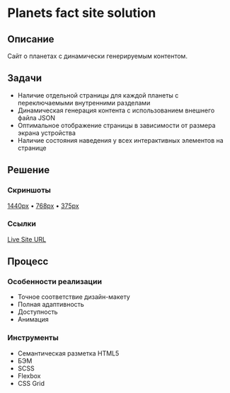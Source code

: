# Planets fact site solution

## Описание

Сайт о планетах с динамически генерируемым контентом.

## Задачи

- Наличие отдельной страницы для каждой планеты с переключаемыми внутренними разделами
- Динамическая генерация контента с использованием внешнего файла JSON
- Оптимальное отображение страницы в зависимости от размера экрана устройства
- Наличие состояния наведения у всех интерактивных элементов на странице

## Решение

### Скриншоты

[1440px](screenshot/screenshot-1440.png) • [768px](screenshot/screenshot-768.png) • [375px](screenshot/screenshot-375.png)

### Ссылки

[Live Site URL](https://ivanfadeev1.github.io/planets-fact-site/)

## Процесс

### Особенности реализации

- Точное соответствие дизайн-макету
- Полная адаптивность
- Доступность
- Анимация

### Инструменты

- Семантическая разметка HTML5
- БЭМ
- SCSS
- Flexbox
- CSS Grid